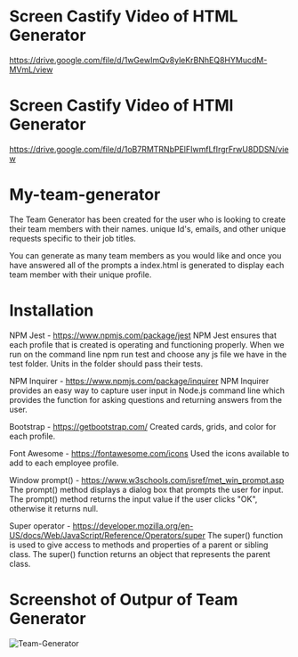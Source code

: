 # Screen Castify Video of HTML Generator
https://drive.google.com/file/d/1wGewImQv8yleKrBNhEQ8HYMucdM-MVmL/view

# Screen Castify Video of HTMl Generator
https://drive.google.com/file/d/1oB7RMTRNbPElFIwmfLfIrgrFrwU8DDSN/view

# My-team-generator
The Team Generator has been created for the user who is looking to create their team members with their names. unique Id's, emails, and other unique requests specific to their job titles. 

You can generate as many team members as you would like and once you have answered all of the prompts a index.html is generated to display each team member with their unique profile.
# Installation
NPM Jest - https://www.npmjs.com/package/jest
NPM Jest ensures that each profile that is created is operating and functioning properly.
When we run on the command line npm run test and choose any js file we have in the test folder. Units in the folder should pass their tests. 

NPM Inquirer - https://www.npmjs.com/package/inquirer
NPM Inquirer provides an easy way to capture user input in Node.js command line which provides the function for asking questions and returning answers from the user.

Bootstrap - https://getbootstrap.com/
Created cards, grids, and color for each profile.

Font Awesome - https://fontawesome.com/icons
Used the icons available to add to each employee profile.

Window prompt() - https://www.w3schools.com/jsref/met_win_prompt.asp
The prompt() method displays a dialog box that prompts the user for input.
The prompt() method returns the input value if the user clicks "OK", otherwise it returns null.

Super operator - https://developer.mozilla.org/en-US/docs/Web/JavaScript/Reference/Operators/super
The super() function is used to give access to methods and properties of a parent or sibling class. The super() function returns an object that represents the parent class.

# Screenshot of Outpur of Team Generator
![Team-Generator](https://user-images.githubusercontent.com/102841726/175955282-716d8d2f-b3e8-468a-a710-9c1a39f6ded3.png)
